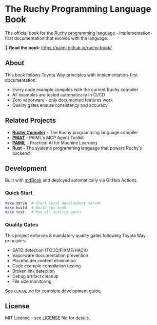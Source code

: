 # The Ruchy Programming Language Book

The official book for the [Ruchy programming language](https://github.com/paiml/ruchy) - implementation-first documentation that evolves with the language.

📖 **Read the book**: https://paiml.github.io/ruchy-book/

## About

This book follows Toyota Way principles with implementation-first documentation:
- Every code example compiles with the current Ruchy compiler
- All examples are tested automatically in CI/CD 
- Zero vaporware - only documented features work
- Quality gates ensure consistency and accuracy

## Related Projects

- **[Ruchy Compiler](https://github.com/paiml/ruchy)** - The Ruchy programming language compiler
- **[PMAT](https://github.com/paiml/paiml-mcp-agent-toolkit)** - PAIML's MCP Agent Toolkit
- **[PAIML](https://paiml.com)** - Practical AI for Machine Learning
- **[Rust](https://rust-lang.org)** - The systems programming language that powers Ruchy's backend

## Development

Built with [mdBook](https://rust-lang.github.io/mdBook/) and deployed automatically via GitHub Actions.

### Quick Start

```bash
make serve  # Start local development server
make build  # Build the book
make test   # Run all quality gates
```

### Quality Gates

This project enforces 8 mandatory quality gates following Toyota Way principles:
- SATD detection (TODO/FIXME/HACK)  
- Vaporware documentation prevention
- Placeholder content elimination
- Code example compilation testing
- Broken link detection
- Debug artifact cleanup
- File size monitoring

See `CLAUDE.md` for complete development guide.

## License

MIT License - see [LICENSE](LICENSE) file for details.
